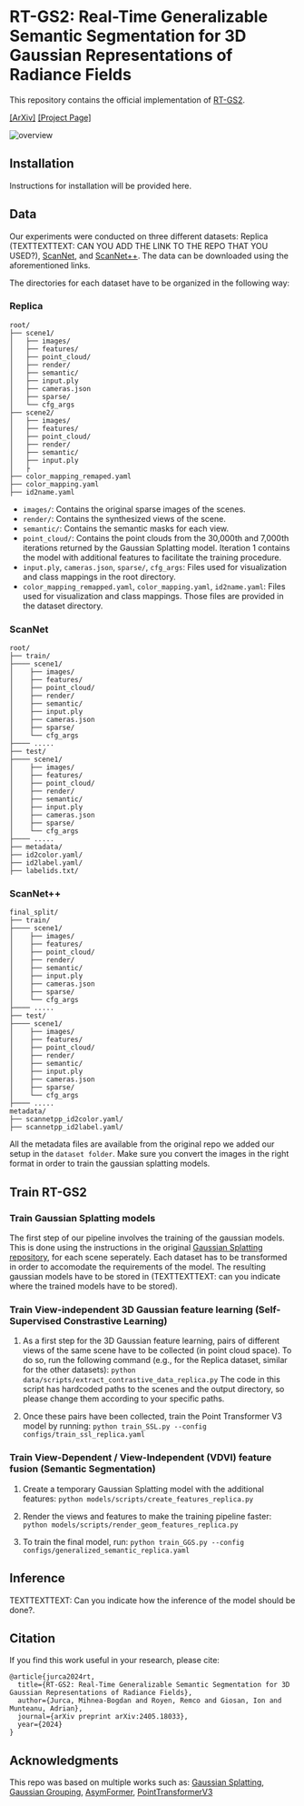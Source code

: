 # RT-GS2: Real-Time Generalizable Semantic Segmentation for 3D Gaussian Representations of Radiance Fields

This repository contains the official implementation of [RT-GS2](https://arxiv.org/abs/2405.18033).

[[ArXiv]](https://arxiv.org/abs/2405.18033) [[Project Page]](https://mbjurca.github.io/rt-gs2/)

![overview](https://github.com/mbjurca/RT_GS2/blob/main/arch_image/arch_overview.png)

## Installation

Instructions for installation will be provided here.

## Data

Our experiments were conducted on three different datasets: Replica (TEXTTEXTTEXT: CAN YOU ADD THE LINK TO THE REPO THAT YOU USED?), [ScanNet](http://www.scan-net.org/), and [ScanNet++](https://kaldir.vc.in.tum.de/scannetpp/documentation). The data can be downloaded using the aforementioned links.

The directories for each dataset have to be organized in the following way:

### Replica

```
root/
├── scene1/
│   ├── images/
│   ├── features/
│   ├── point_cloud/
│   ├── render/
│   ├── semantic/
│   ├── input.ply
│   ├── cameras.json
│   ├── sparse/
│   └── cfg_args  
├── scene2/
│   ├── images/
│   ├── features/
│   ├── point_cloud/
│   ├── render/
│   ├── semantic/
│   ├── input.ply
│   ├
├── color_mapping_remaped.yaml
├── color_mapping.yaml
├── id2name.yaml
```

- `images/`: Contains the original sparse images of the scenes.
- `render/`: Contains the synthesized views of the scene.
- `semantic/`: Contains the semantic masks for each view.
- `point_cloud/`: Contains the point clouds from the 30,000th and 7,000th iterations returned by the Gaussian Splatting model. Iteration 1 contains the model with additional features to facilitate the training procedure.
- `input.ply`, `cameras.json`, `sparse/`, `cfg_args`: Files used for visualization and class mappings in the root directory.
- `color_mapping_remapped.yaml`, `color_mapping.yaml`, `id2name.yaml`: Files used for visualization and class mappings. Those files are provided in the dataset directory.

### ScanNet
```
root/
├── train/
├──── scene1/
│    ├── images/
│    ├── features/
│    ├── point_cloud/
│    ├── render/
│    ├── semantic/
│    ├── input.ply
│    ├── cameras.json
│    ├── sparse/
│    └── cfg_args
├──── .....
├── test/
├──── scene1/
│    ├── images/
│    ├── features/
│    ├── point_cloud/
│    ├── render/
│    ├── semantic/
│    ├── input.ply
│    ├── cameras.json
│    ├── sparse/
│    └── cfg_args
├──── .....
├── metadata/
├── id2color.yaml/
├── id2label.yaml/
├── labelids.txt/
```

### ScanNet++
```
final_split/
├── train/
├──── scene1/
│    ├── images/
│    ├── features/
│    ├── point_cloud/
│    ├── render/
│    ├── semantic/
│    ├── input.ply
│    ├── cameras.json
│    ├── sparse/
│    └── cfg_args
├──── .....
├── test/
├──── scene1/
│    ├── images/
│    ├── features/
│    ├── point_cloud/
│    ├── render/
│    ├── semantic/
│    ├── input.ply
│    ├── cameras.json
│    ├── sparse/
│    └── cfg_args
├──── .....
metadata/
├── scannetpp_id2color.yaml/
├── scannetpp_id2label.yaml/
```
All the metadata files are available from the original repo we added our setup in the ```dataset folder```. Make sure you convert the images in the right format in order to train the gaussian splatting models. 

## Train RT-GS2

### Train Gaussian Splatting models

The first step of our pipeline involves the training of the gaussian models. This is done using the instructions in the original [Gaussian Splatting repository](https://github.com/graphdeco-inria/gaussian-splatting), for each scene seperately. Each dataset has to be transformed in order to accomodate the requirements of the model. The resulting gaussian models have to be stored in (TEXTTEXTTEXT: can you indicate where the trained models have to be stored).

### Train View-independent 3D Gaussian feature learning (Self-Supervised Constrastive Learning)

1. As a first step for the 3D Gaussian feature learning, pairs of different views of the same scene have to be collected (in point cloud space). To do so, run the following command (e.g., for the Replica dataset, similar for the other datasets): 
   `python data/scripts/extract_contrastive_data_replica.py`
   The code in this script has hardcoded paths to the scenes and the output directory, so please change them according to your specific paths.

2. Once these pairs have been collected, train the Point Transformer V3 model by running:
   `python train_SSL.py --config configs/train_ssl_replica.yaml`

### Train View-Dependent / View-Independent (VDVI) feature fusion (Semantic Segmentation)

1. Create a temporary Gaussian Splatting model with the additional features:
   `python models/scripts/create_features_replica.py`

2. Render the views and features to make the training pipeline faster:
   `python models/scripts/render_geom_features_replica.py`

3. To train the final model, run:
   `python train_GGS.py --config configs/generalized_semantic_replica.yaml`

## Inference

TEXTTEXTTEXT: Can you indicate how the inference of the model should be done?.

## Citation
If you find this work useful in your research, please cite:
```
@article{jurca2024rt,
  title={RT-GS2: Real-Time Generalizable Semantic Segmentation for 3D Gaussian Representations of Radiance Fields},
  author={Jurca, Mihnea-Bogdan and Royen, Remco and Giosan, Ion and Munteanu, Adrian},
  journal={arXiv preprint arXiv:2405.18033},
  year={2024}
}
```

## Acknowledgments

This repo was based on multiple works such as: [Gaussian Splatting](https://github.com/graphdeco-inria/gaussian-splatting), [Gaussian Grouping](https://github.com/lkeab/gaussian-grouping), [AsymFormer](https://github.com/Fourier7754/AsymFormer), [PointTransformerV3](https://github.com/Pointcept/PointTransformerV3)
